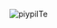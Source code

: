 
![piypilTe](https://github.com/piypil/piypil/assets/76488689/df8b9e66-1575-443b-bf2c-c3a58c734527)
